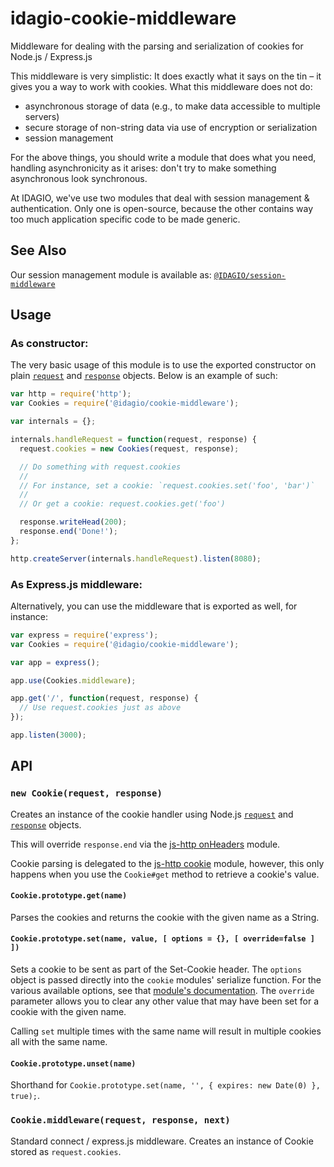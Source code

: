 # idagio-cookie-middleware

Middleware for dealing with the parsing and serialization of cookies for Node.js / Express.js

This middleware is very simplistic: It does exactly what it says on the tin – it gives you a way to work with cookies. What this middleware does not do:

* asynchronous storage of data (e.g., to make data accessible to multiple servers)
* secure storage of non-string data via use of encryption or serialization
* session management

For the above things, you should write a module that does what you need, handling asynchronicity as it arises: don't try to make something asynchronous look synchronous.

At IDAGIO, we've use two modules that deal with session management & authentication. Only one is open-source, because the other contains way too much application specific code to be made generic.

## See Also

Our session management module is available as: [`@IDAGIO/session-middleware`](https://github.com/IDAGIO/idagio-session-middleware)

## Usage

### As constructor:

The very basic usage of this module is to use the exported constructor on plain [`request`](https://nodejs.org/api/http.html#http_class_http_incomingmessage) and [`response`](https://nodejs.org/api/http.html#http_class_http_serverresponse) objects. Below is an example of such:

```js
var http = require('http');
var Cookies = require('@idagio/cookie-middleware');

var internals = {};

internals.handleRequest = function(request, response) {
  request.cookies = new Cookies(request, response);

  // Do something with request.cookies
  //
  // For instance, set a cookie: `request.cookies.set('foo', 'bar')`
  //
  // Or get a cookie: request.cookies.get('foo')

  response.writeHead(200);
  response.end('Done!');
};

http.createServer(internals.handleRequest).listen(8080);
```

### As Express.js middleware:

Alternatively, you can use the middleware that is exported as well, for instance:

```js
var express = require('express');
var Cookies = require('@idagio/cookie-middleware');

var app = express();

app.use(Cookies.middleware);

app.get('/', function(request, response) {
  // Use request.cookies just as above
});

app.listen(3000);
```

## API

### `new Cookie(request, response)`

Creates an instance of the cookie handler using Node.js [`request`](https://nodejs.org/api/http.html#http_class_http_incomingmessage) and [`response`](https://nodejs.org/api/http.html#http_class_http_serverresponse) objects.

This will override `response.end` via the [js-http onHeaders](https://github.com/jshttp/on-headers) module.

Cookie parsing is delegated to the [js-http cookie](https://github.com/jshttp/cookie) module, however, this only happens when you use the `Cookie#get` method to retrieve a cookie's value.

#### `Cookie.prototype.get(name)`

Parses the cookies and returns the cookie with the given name as a String.

#### `Cookie.prototype.set(name, value, [ options = {}, [ override=false ] ])`

Sets a cookie to be sent as part of the Set-Cookie header. The `options` object is passed directly into the `cookie` modules' serialize function. For the various available options, see that [module's documentation](https://github.com/jshttp/cookie#more). The `override` parameter allows you to clear any other value that may have been set for a cookie with the given name.

Calling `set` multiple times with the same name will result in multiple cookies all with the same name.

#### `Cookie.prototype.unset(name)`

Shorthand for `Cookie.prototype.set(name, '', { expires: new Date(0) }, true);`.

### `Cookie.middleware(request, response, next)`

Standard connect / express.js middleware. Creates an instance of Cookie stored as `request.cookies`.

